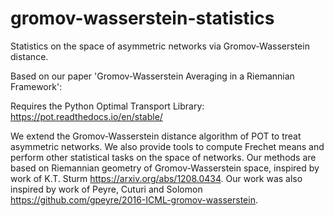 # gromov-wasserstein-statistics
Statistics on the space of asymmetric networks via Gromov-Wasserstein distance.

Based on our paper 'Gromov-Wasserstein Averaging in a Riemannian Framework':

Requires the Python Optimal Transport Library: https://pot.readthedocs.io/en/stable/

We extend the Gromov-Wasserstein distance algorithm of POT to treat asymmetric networks. We also provide tools to compute Frechet means and perform other statistical tasks on the space of networks. Our methods are based on Riemannian geometry of Gromov-Wasserstein space, inspired by work of K.T. Sturm https://arxiv.org/abs/1208.0434. Our work was also inspired by work of Peyre, Cuturi and Solomon https://github.com/gpeyre/2016-ICML-gromov-wasserstein.
